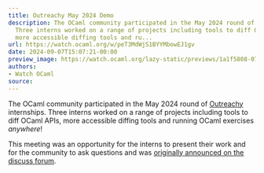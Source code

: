 ```yaml
---
title: Outreachy May 2024 Demo
description: The OCaml community participated in the May 2024 round of Outreachy internships.
  Three interns worked on a range of projects including tools to diff OCaml APIs,
  more accessible diffing tools and ru...
url: https://watch.ocaml.org/w/peT3MdWjS1BYYMbowEJ1gv
date: 2024-09-07T15:07:21-00:00
preview_image: https://watch.ocaml.org/lazy-static/previews/1a1f5808-073c-4970-86cb-f60729386693.jpg
authors:
- Watch OCaml
source:
---
```


<p>The OCaml community participated in the May 2024 round of <a href="https://www.outreachy.org/" target="_blank" rel="noopener noreferrer">Outreachy</a> internships. Three interns worked on a range of projects including tools to diff OCaml APIs, more accessible diffing tools and running OCaml exercises <em>anywhere</em>!</p>
<p>This meeting was an opportunity for the interns to present their work and for the community to ask questions and was <a href="https://discuss.ocaml.org/t/outreachy-demo-presentation/15189" target="_blank" rel="noopener noreferrer">originally announced on the discuss forum</a>.</p>

